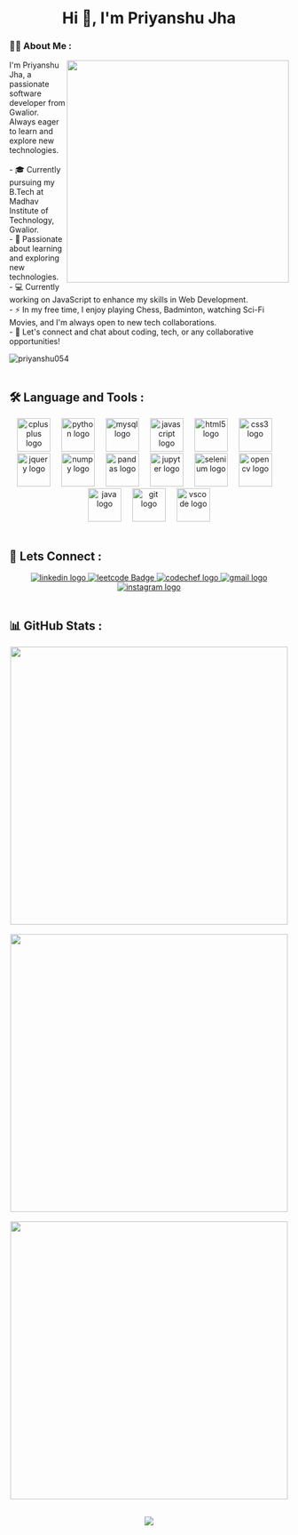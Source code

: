 <h1 align="center">
  Hi 👋, I'm Priyanshu Jha
</h1>

<!-- <h1 align= "center">
   <img src="https://readme-typing-svg.demolab.com?font=Major+Mono+Display&size=50&pause=10000&color=7BF7ED&center=true&vCenter=true&width=550&height=100&lines=I'm+Shipra!">
</h1> -->

<h3 align="left">👩‍💻 About Me :</h3>

<div>
  <img align="right" src="https://cdn.dribbble.com/users/260312/screenshots/2553737/media/55d2ee70677214c6817f561d8901ec67.gif" width="400"/>

  <p align="left">
    I'm Priyanshu Jha, a passionate software developer from Gwalior. Always eager to learn and explore new technologies.<br><br>
    - 🎓 Currently pursuing my B.Tech at Madhav Institute of Technology, Gwalior.<br>
    - 🌱 Passionate about learning and exploring new technologies.<br>
    - 💻 Currently working on JavaScript to enhance my skills in Web Development.<br>
    - ⚡ In my free time, I enjoy playing Chess, Badminton, watching Sci-Fi Movies, and I'm always open to new tech collaborations.<br>
    - 💬 Let's connect and chat about coding, tech, or any collaborative opportunities!
  </p>
</div>
<div align="left"><img src="https://komarev.com/ghpvc/?username=priyanshu054&label=Profile%20views&color=0e75b6&style=flat" alt="priyanshu054" /></div><br>

<h2 align="left">🛠 Language and Tools :</h2>

<div align="center">
  <img src="https://cdn.jsdelivr.net/gh/devicons/devicon/icons/cplusplus/cplusplus-original.svg" height="60" alt="cplusplus logo" />
  <img width="12" />
  <img src="https://cdn.jsdelivr.net/gh/devicons/devicon/icons/python/python-original.svg" height="60" alt="python logo" />
  <img width="12" />
  <img src="https://cdn.jsdelivr.net/gh/devicons/devicon/icons/mysql/mysql-original.svg" height="60" alt="mysql logo" />
  <img width="12" />
  <img src="https://cdn.jsdelivr.net/gh/devicons/devicon/icons/javascript/javascript-original.svg" height="60" alt="javascript logo" />
  <img width="12" />
  <img src="https://cdn.jsdelivr.net/gh/devicons/devicon/icons/html5/html5-original.svg" height="60" alt="html5 logo" />
  <img width="12" />
  <img src="https://cdn.jsdelivr.net/gh/devicons/devicon/icons/css3/css3-original.svg" height="60" alt="css3 logo" />
  <img width="12" />
  <img src="https://cdn.jsdelivr.net/gh/devicons/devicon/icons/jquery/jquery-original.svg" height="60" alt="jquery logo" />
  <img width="12" />
  <img src="https://cdn.jsdelivr.net/gh/devicons/devicon/icons/numpy/numpy-original.svg" height="60" alt="numpy logo" />
  <img width="12" />
  <img src="https://cdn.jsdelivr.net/gh/devicons/devicon/icons/pandas/pandas-original.svg" height="60" alt="pandas logo" />
  <img width="12" />
  <img src="https://cdn.jsdelivr.net/gh/devicons/devicon/icons/jupyter/jupyter-original.svg" height="60" alt="jupyter logo" />
  <img width="12" />
  <img src="https://cdn.jsdelivr.net/gh/devicons/devicon/icons/selenium/selenium-original.svg" height="60" alt="selenium logo" />
  <img width="12" />
  <img src="https://cdn.jsdelivr.net/gh/devicons/devicon/icons/opencv/opencv-original.svg" height="60" alt="opencv logo" />
  <img width="12" />
  <img src="https://cdn.jsdelivr.net/gh/devicons/devicon/icons/java/java-original.svg" height="60" alt="java logo" />
  <img width="12" />
  <img src="https://cdn.jsdelivr.net/gh/devicons/devicon/icons/git/git-original.svg" height="60" alt="git logo" />
  <img width="12" />
  <img src="https://cdn.jsdelivr.net/gh/devicons/devicon/icons/vscode/vscode-original.svg" height="60" alt="vscode logo" />
</div><br>

<h2 align="left">📧 Lets Connect :</h2>

<div align="center">
  <a href="https://linkedin.com/in/priyanshu054">
    <img src="https://img.shields.io/static/v1?message=LinkedIn&logo=linkedin&label=&color=0077B5&logoColor=white&labelColor=&style=for-the-badge" alt="linkedin logo" />
  </a>
  <a href="https://leetcode.com/priyanshu054/">
    <img src="https://img.shields.io/badge/leetcode-grey?style=for-the-badge&logo=leetcode&logoColor=yellow" alt="leetcode Badge"/>
  </a>
  <a href="https://www.codechef.com/users/priyanshu054">
    <img src="https://img.shields.io/static/v1?message=CodeChef&logo=codechef&label=&color=5B4638&logoColor=white&labelColor=&style=for-the-badge" alt="codechef logo" />
  </a>
  <a href="mailto:priyanshu.jha.60@gmail.com">
    <img src="https://img.shields.io/static/v1?message=Gmail&logo=gmail&label=&color=D14836&logoColor=white&labelColor=&style=for-the-badge" alt="gmail logo" />
  </a>
  <a href="https://instagram.com/priyanshu054">
    <img src="https://img.shields.io/static/v1?message=Instagram&logo=instagram&label=&color=E4605F&logoColor=white&labelColor=&style=for-the-badge" alt="instagram logo" />
  </a>
</div><br>

<h2 align="left">📊 GitHub Stats :</h2>
<div>
  <div align="center">
  <img width="500px" src="https://github-readme-stats.vercel.app/api/top-langs/?username=priyanshu054&layout=compact&theme=radical&custom_title=Languages"/>
  </div>
  <br>

  <div align="center">
  <img width="500px" src="https://github-readme-stats.vercel.app/api?username=priyanshu054&theme=radical"/>
  </div>
  <br>
                    
  <div align="center">
  <img width="500px" src="https://github-readme-streak-stats.herokuapp.com?user=priyanshu054&theme=radical"/>
  </div>
  <br>

  <p align="center">
    <img src="https://capsule-render.vercel.app/api?type=waving&color=gradient&height=150&width=100%&section=footer"/>
  </p>
</div>

<!-- Add any additional sections or badges you want -->
